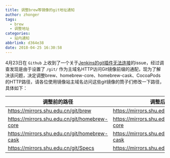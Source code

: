 ```yaml
---
title: 调整brew等镜像的git地址通知
author: zhonger
tags:
  - brew
  - 调整地址
categories:
  - 站内通知
abbrlink: d364e38
date: 2018-04-25 16:30:58
---
```


4月23日在 `Github` 上收到了一个关于[Jenkins的git插件无法连接](https://github.com/shuopensourcecommunity/mirrors.shuosc.org/issues/22)的issue，经过调查发现是由于设置了 `/git/` 作为主域名HTTP访问Git镜像前缀的通配，现为了解决该问题，决定调整brew、homebrew-core、homebrew-cask、CocoaPods的HTTP路径，请各位使用镜像站主域名访问这些git镜像的筒子们修改一下路径，具体如下：

| 调整前的路径 | 调整后的路径 |
| --------- | -------- |
| https://mirrors.shu.edu.cn/git/brew | https://mirrors.shu.edu.cn/mgit/brew |
| https://mirrors.shu.edu.cn/git/homebrew-core | https://mirrors.shu.edu.cn/mgit/homebrew-core |
| https://mirrors.shu.edu.cn/git/homebrew-cask | https://mirrors.shu.edu.cn/mgit/homebrew-cask |
| https://mirrors.shu.edu.cn/git/Specs | https://mirrors.shu.edu.cn/mgit/Specs |
